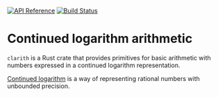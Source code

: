 [![API Reference](https://img.shields.io/badge/api-reference-blue.svg)](https://coolparadox.github.io/clarith/clarith)
[![Build Status](https://travis-ci.com/coolparadox/clarith.svg?branch=master)](https://travis-ci.com/coolparadox/clarith)

# Continued logarithm arithmetic

`clarith` is a Rust crate that provides primitives for basic arithmetic
with numbers expressed in a continued logarithm representation.

[Continued logarithm](https://perl.plover.com/classes/cftalk/INFO/gosper.txt) is a way of representing rational numbers with unbounded precision.

